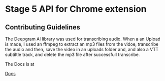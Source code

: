# Stage 5 API for Chrome extension

## Contributing Guidelines

The Deepgram AI library was used for transcribing audio.
When a an Upload is made, I used an ffmpeg to extract an mp3 files from the vidoe, transcribe the audio and then, save the video in an uploads folder and, and also a VTT subtiltle track, and delete the mp3 file after successfull transcribe.

The Docs is at

[Docs](https://hngx-stage-five-production.up.railway.app/docs/)
